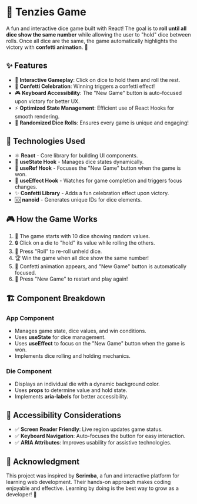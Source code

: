# 🎲 Tenzies Game

A fun and interactive dice game built with React! The goal is to **roll until all dice show the same number** while allowing the user to "hold" dice between rolls. Once all dice are the same, the game automatically highlights the victory with **confetti animation**. 🚀

## ✨ Features

- 🎯 **Interactive Gameplay**: Click on dice to hold them and roll the rest.
- 🎊 **Confetti Celebration**: Winning triggers a confetti effect!
- 🎮 **Keyboard Accessibility**: The "New Game" button is auto-focused upon victory for better UX.
- ⚡ **Optimized State Management**: Efficient use of React Hooks for smooth rendering.
- 🎲 **Randomized Dice Rolls**: Ensures every game is unique and engaging!

## 🚀 Technologies Used

- ⚛️ **React** - Core library for building UI components.
- 🎲 **useState Hook** - Manages dice states dynamically.
- 🎯 **useRef Hook** - Focuses the "New Game" button when the game is won.
- 🔄 **useEffect Hook** - Watches for game completion and triggers focus changes.
- ✨ **Confetti Library** - Adds a fun celebration effect upon victory.
- 🆔 **nanoid** - Generates unique IDs for dice elements.

## 🎮 How the Game Works

1. 🎲 The game starts with 10 dice showing random values.
2. 🔒 Click on a die to "hold" its value while rolling the others.
3. 🔄 Press "Roll" to re-roll unheld dice.
4. 🏆 Win the game when all dice show the same number!
5. 🎊 Confetti animation appears, and "New Game" button is automatically focused.
6. 🔄 Press "New Game" to restart and play again!

## 🏗️ Component Breakdown

### **App Component**
- Manages game state, dice values, and win conditions.
- Uses **useState** for dice management.
- Uses **useEffect** to focus on the "New Game" button when the game is won.
- Implements dice rolling and holding mechanics.

### **Die Component**
- Displays an individual die with a dynamic background color.
- Uses **props** to determine value and hold state.
- Implements **aria-labels** for better accessibility.

## 🎯 Accessibility Considerations
- ✅ **Screen Reader Friendly**: Live region updates game status.
- ✅ **Keyboard Navigation**: Auto-focuses the button for easy interaction.
- ✅ **ARIA Attributes**: Improves usability for assistive technologies.

## 🎉 Acknowledgment
This project was inspired by **Scrimba**, a fun and interactive platform for learning web development. Their hands-on approach makes coding enjoyable and effective. Learning by doing is the best way to grow as a developer! 🚀

